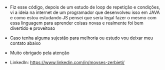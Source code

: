 - Fiz esse código, depois de um estudo de loop de repetição e condições, vi a ideia na internet de um programador que desenvolveu isso em JAVA e como estou estudando JS pensei que seria legal fazer o mesmo com essa linguagem para aprender coisas novas e realmente foi bem divertido e proveitoso
- Caso tenha alguma sujestão para melhoria ou estudo vou deixar meu contato abaixo 

- Muito obrigado pela atenção 
- LinkedIn: https://www.linkedin.com/in/moyses-zerbieti/
